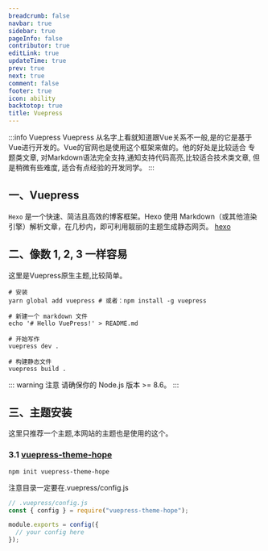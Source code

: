 ```yaml
---
breadcrumb: false
navbar: true
sidebar: true
pageInfo: false
contributor: true
editLink: true
updateTime: true
prev: true
next: true
comment: false
footer: true
icon: ability
backtotop: true
title: Vuepress
---
```


:::info Vuepress
Vuepress 从名字上看就知道跟Vue关系不一般,是的它是基于Vue进行开发的。Vue的官网也是使用这个框架来做的。他的好处是比较适合
专题类文章, 对Markdown语法完全支持,通知支持代码高亮,比较适合技术类文章, 但是稍微有些难度, 适合有点经验的开发同学。
:::

## 一、Vuepress

`Hexo` 是一个快速、简洁且高效的博客框架。Hexo 使用 Markdown（或其他渲染引擎）解析文章，在几秒内，即可利用靓丽的主题生成静态网页。
[hexo](https://hexo.io/zh-cn/)

## 二、像数 1, 2, 3 一样容易

这里是Vuepress原生主题,比较简单。

```
# 安装
yarn global add vuepress # 或者：npm install -g vuepress

# 新建一个 markdown 文件
echo '# Hello VuePress!' > README.md

# 开始写作
vuepress dev .

# 构建静态文件
vuepress build .
```

::: warning
注意
请确保你的 Node.js 版本 >= 8.6。
:::

## 三、主题安装

这里只推荐一个主题,本网站的主题也是使用的这个。

### 3.1 [vuepress-theme-hope](https://vuepress-theme-hope.github.io/zh/guide/get-started/install/#)

``` 
npm init vuepress-theme-hope 
```

注意目录一定要在.vuepress/config.js

```js
// .vuepress/config.js
const { config } = require("vuepress-theme-hope");

module.exports = config({
  // your config here
});
```
